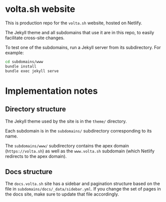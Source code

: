 # volta.sh website

This is production repo for the `volta.sh` website, hosted on Netlify.

The Jekyll theme and all subdomains that use it are in this repo, to easily facilitate cross-site changes.

To test one of the subdomains, run a Jekyll server from its subdirectory. For example:

```sh
cd subdomains/www
bundle install
bundle exec jekyll serve
```

# Implementation notes

## Directory structure

The Jekyll theme used by the site is in the `theme/` directory.

Each subdomain is in the `subdomains/` subdirectory corresponding to its name.

The `subdomains/www/` subdirectory contains the apex domain (`https://volta.sh`) as well as the `www.volta.sh` subdomain (which Netlify redirects to the apex domain).

## Docs structure

The `docs.volta.sh` site has a sidebar and pagination structure based on the file in `subdomains/docs/_data/sidebar.yml`. If you change the set of pages in the docs site, make sure to update that file accordingly.
